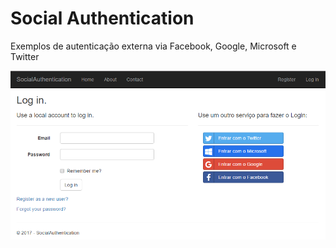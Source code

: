 # Social Authentication
Exemplos de autenticação externa via Facebook, Google, Microsoft e Twitter

![alt text](https://raw.githubusercontent.com/fgemig/social-authentication/master/SocialAuthentication/wwwroot/images/screenshot.png)
